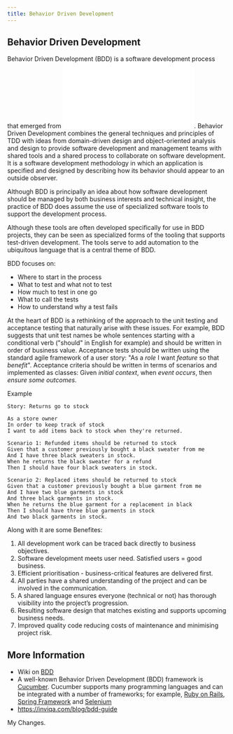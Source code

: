 ```yaml
---
title: Behavior Driven Development
---
```

## Behavior Driven Development

Behavior Driven Development (BDD) is a software development process that emerged from ![Test Driven Development (TDD)](../test-driven-development/index.md).
Behavior Driven Development combines the general techniques and principles of TDD with ideas from domain-driven design and object-oriented analysis and design to provide software development and management teams with shared tools and a shared process to collaborate on software development.
It is a software development methodology in which an application is specified and designed by describing how its behavior should appear to an outside observer.

Although BDD is principally an idea about how software development should be managed by both business interests and technical insight, the practice of BDD does assume the use of specialized software tools to support the development process.

Although these tools are often developed specifically for use in BDD projects, they can be seen as specialized forms of the tooling that supports test-driven development. The tools serve to add automation to the ubiquitous language that is a central theme of BDD.

BDD focuses on:
- Where to start in the process
- What to test and what not to test
- How much to test in one go
- What to call the tests
- How to understand why a test fails

At the heart of BDD is a rethinking of the approach to the unit testing and acceptance testing that naturally arise with these issues. 
For example, BDD suggests that unit test names be whole sentences starting with a conditional verb ("should" in English for example) and should be written in order of business value. 
Acceptance tests should be written using the standard agile framework of a user story: "As a _role_ I want _feature_ so that _benefit_".
Acceptance criteria should be written in terms of scenarios and implemented as classes: Given _initial context_, when _event occurs_, then _ensure some outcomes_.

Example

```
Story: Returns go to stock

As a store owner
In order to keep track of stock
I want to add items back to stock when they're returned.

Scenario 1: Refunded items should be returned to stock
Given that a customer previously bought a black sweater from me
And I have three black sweaters in stock.
When he returns the black sweater for a refund
Then I should have four black sweaters in stock.

Scenario 2: Replaced items should be returned to stock
Given that a customer previously bought a blue garment from me
And I have two blue garments in stock
And three black garments in stock.
When he returns the blue garment for a replacement in black
Then I should have three blue garments in stock
And two black garments in stock.
```
Along with it are some Benefites:

1. All development work can be traced back directly to business objectives.
2. Software development meets user need. Satisfied users = good business.
3. Efficient prioritisation - business-critical features are delivered first.
4. All parties have a shared understanding of the project and can be involved in the communication.
5. A shared language ensures everyone (technical or not) has thorough visibility into the project’s progression.
6. Resulting software design that matches existing and supports upcoming business needs.
7. Improved quality code reducing costs of maintenance and minimising project risk.
 
## More Information
* Wiki on <a href='https://en.wikipedia.org/wiki/Behavior-driven_development' target='_blank' rel='nofollow'>BDD</a>
* A well-known Behavior Driven Development (BDD) framework is [Cucumber](https://cucumber.io/). Cucumber supports many programming languages and can be integrated with a number of frameworks; for example, [Ruby on Rails](http://rubyonrails.org/), [Spring Framework](http://spring.io/) and [Selenium](http://www.seleniumhq.org/)
* https://inviqa.com/blog/bdd-guide

My Changes.
